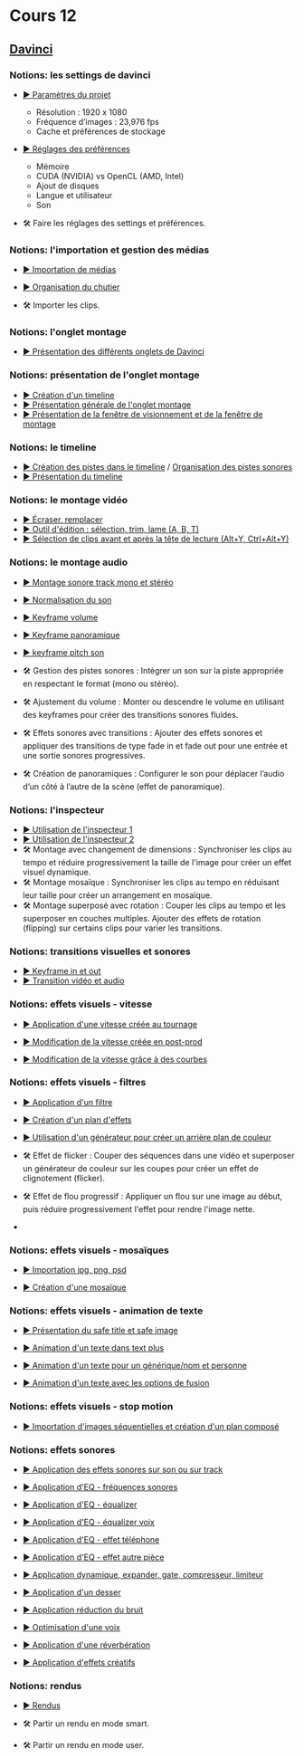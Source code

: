 # Cours 12

<style>.md-footer{display:none;}</style>

## [Davinci](da_vinci_base.md)

### Notions: les settings de davinci
* [▶️ Paramètres du projet](https://uqam-my.sharepoint.com/:v:/g/personal/lavoie-pilote_francoise_uqam_ca/EWBV4LjnFBNDpgfAtfXSD4kBVGD2tkkn9ZlYRyiGD_a2vw?nav=eyJyZWZlcnJhbEluZm8iOnsicmVmZXJyYWxBcHAiOiJPbmVEcml2ZUZvckJ1c2luZXNzIiwicmVmZXJyYWxBcHBQbGF0Zm9ybSI6IldlYiIsInJlZmVycmFsTW9kZSI6InZpZXciLCJyZWZlcnJhbFZpZXciOiJNeUZpbGVzTGlua0NvcHkifX0&e=N9YVxo)
  * Résolution : 1920 x 1080
  * Fréquence d’images : 23,976 fps
  * Cache et préférences de stockage
* [▶️ Réglages des préférences](https://uqam-my.sharepoint.com/:v:/g/personal/lavoie-pilote_francoise_uqam_ca/EULJ9EWvo61AltO2edEmCwUBaTUjW59HvjZ0eyN7qYCeyg?nav=eyJyZWZlcnJhbEluZm8iOnsicmVmZXJyYWxBcHAiOiJPbmVEcml2ZUZvckJ1c2luZXNzIiwicmVmZXJyYWxBcHBQbGF0Zm9ybSI6IldlYiIsInJlZmVycmFsTW9kZSI6InZpZXciLCJyZWZlcnJhbFZpZXciOiJNeUZpbGVzTGlua0NvcHkifX0&e=2q7SnG)
  * Mémoire
  * CUDA (NVIDIA) vs OpenCL (AMD, Intel)
  * Ajout de disques
  * Langue et utilisateur
  * Son

* 🛠️ Faire les réglages des settings et préférences. <br>

### Notions: l'importation et gestion des médias
* [▶️ Importation de médias](https://uqam-my.sharepoint.com/:v:/g/personal/lavoie-pilote_francoise_uqam_ca/Ee6Dl0FNl8tIpitNLFkinr4B9ziXBn4jYY3F0uev0ARAHg?nav=eyJyZWZlcnJhbEluZm8iOnsicmVmZXJyYWxBcHAiOiJPbmVEcml2ZUZvckJ1c2luZXNzIiwicmVmZXJyYWxBcHBQbGF0Zm9ybSI6IldlYiIsInJlZmVycmFsTW9kZSI6InZpZXciLCJyZWZlcnJhbFZpZXciOiJNeUZpbGVzTGlua0NvcHkifX0&e=hr5bMd)
* [▶️ Organisation du chutier](https://uqam-my.sharepoint.com/:v:/g/personal/lavoie-pilote_francoise_uqam_ca/ETJ6LwnEhMxMj9SYzP_WL1UBlJdSBDKVljxRK2ohGNrSHg?nav=eyJyZWZlcnJhbEluZm8iOnsicmVmZXJyYWxBcHAiOiJPbmVEcml2ZUZvckJ1c2luZXNzIiwicmVmZXJyYWxBcHBQbGF0Zm9ybSI6IldlYiIsInJlZmVycmFsTW9kZSI6InZpZXciLCJyZWZlcnJhbFZpZXciOiJNeUZpbGVzTGlua0NvcHkifX0&e=ci2st3)

* 🛠️ Importer les clips. <br>


### Notions: l'onglet montage
* [▶️ Présentation des différents onglets de Davinci ](https://uqam-my.sharepoint.com/:v:/g/personal/lavoie-pilote_francoise_uqam_ca/EdauV9Vz9hxFmzDxwu5VCUgBMXuv5gYHnfwd5AdfMI2JgQ?nav=eyJyZWZlcnJhbEluZm8iOnsicmVmZXJyYWxBcHAiOiJPbmVEcml2ZUZvckJ1c2luZXNzIiwicmVmZXJyYWxBcHBQbGF0Zm9ybSI6IldlYiIsInJlZmVycmFsTW9kZSI6InZpZXciLCJyZWZlcnJhbFZpZXciOiJNeUZpbGVzTGlua0NvcHkifX0&e=7VKAof)

### Notions: présentation de l'onglet montage
* [▶️ Création d'un timeline](https://uqam-my.sharepoint.com/:v:/g/personal/lavoie-pilote_francoise_uqam_ca/EdSazwlTiuVCjrfUEWzzQkkBMjbSdGz4DfWujeM9LSXOPQ?nav=eyJyZWZlcnJhbEluZm8iOnsicmVmZXJyYWxBcHAiOiJPbmVEcml2ZUZvckJ1c2luZXNzIiwicmVmZXJyYWxBcHBQbGF0Zm9ybSI6IldlYiIsInJlZmVycmFsTW9kZSI6InZpZXciLCJyZWZlcnJhbFZpZXciOiJNeUZpbGVzTGlua0NvcHkifX0&e=H2Xkib)
* [▶️ Présentation générale de l'onglet montage](https://uqam-my.sharepoint.com/:v:/g/personal/lavoie-pilote_francoise_uqam_ca/EZhzRRtn0BtBm_PlowoacNsBIAI16BYUtVOrvflBlHgoNQ?nav=eyJyZWZlcnJhbEluZm8iOnsicmVmZXJyYWxBcHAiOiJPbmVEcml2ZUZvckJ1c2luZXNzIiwicmVmZXJyYWxBcHBQbGF0Zm9ybSI6IldlYiIsInJlZmVycmFsTW9kZSI6InZpZXciLCJyZWZlcnJhbFZpZXciOiJNeUZpbGVzTGlua0NvcHkifX0&e=67sash)
* [▶️ Présentation de la fenêtre de visionnement et de la fenêtre de montage](https://uqam-my.sharepoint.com/:v:/g/personal/lavoie-pilote_francoise_uqam_ca/Ecq_SVtvLklNgArAl_fDjNwBFwTgWpqrvcCv6BTUYcqm6Q?nav=eyJyZWZlcnJhbEluZm8iOnsicmVmZXJyYWxBcHAiOiJPbmVEcml2ZUZvckJ1c2luZXNzIiwicmVmZXJyYWxBcHBQbGF0Zm9ybSI6IldlYiIsInJlZmVycmFsTW9kZSI6InZpZXciLCJyZWZlcnJhbFZpZXciOiJNeUZpbGVzTGlua0NvcHkifX0&e=fhR92m)


### Notions: le timeline
* [▶️ Création des pistes dans le timeline](https://uqam-my.sharepoint.com/:v:/g/personal/lavoie-pilote_francoise_uqam_ca/ETonaphLAWdBvXcHuRruG7UB7wRBQtszGS5dy6gjdlo2EA?nav=eyJyZWZlcnJhbEluZm8iOnsicmVmZXJyYWxBcHAiOiJPbmVEcml2ZUZvckJ1c2luZXNzIiwicmVmZXJyYWxBcHBQbGF0Zm9ybSI6IldlYiIsInJlZmVycmFsTW9kZSI6InZpZXciLCJyZWZlcnJhbFZpZXciOiJNeUZpbGVzTGlua0NvcHkifX0&e=333lzI) / [Organisation des pistes sonores](https://uqam-my.sharepoint.com/:p:/g/personal/lavoie-pilote_francoise_uqam_ca/ERCnxTuikTJFl4hBACjsP_kBumXL5HuhF1Pb5_lXB3_CAA?e=WAU7bt)
* [▶️ Présentation du timeline](https://uqam-my.sharepoint.com/:v:/g/personal/lavoie-pilote_francoise_uqam_ca/EWsiJUL38ftDiGuXDFCvh-cBRgf7_qtr0IJwYl4wcZsoIg?nav=eyJyZWZlcnJhbEluZm8iOnsicmVmZXJyYWxBcHAiOiJPbmVEcml2ZUZvckJ1c2luZXNzIiwicmVmZXJyYWxBcHBQbGF0Zm9ybSI6IldlYiIsInJlZmVycmFsTW9kZSI6InZpZXciLCJyZWZlcnJhbFZpZXciOiJNeUZpbGVzTGlua0NvcHkifX0&e=ewIkZz)

### Notions: le montage vidéo
* [▶️ Écraser, remplacer](https://uqam-my.sharepoint.com/:v:/g/personal/lavoie-pilote_francoise_uqam_ca/EVQnKy0k5-9EhX9YsS-eSL0BFaxuBu15nGFOH4_gsplmmg?nav=eyJyZWZlcnJhbEluZm8iOnsicmVmZXJyYWxBcHAiOiJPbmVEcml2ZUZvckJ1c2luZXNzIiwicmVmZXJyYWxBcHBQbGF0Zm9ybSI6IldlYiIsInJlZmVycmFsTW9kZSI6InZpZXciLCJyZWZlcnJhbFZpZXciOiJNeUZpbGVzTGlua0NvcHkifX0&e=BWe8gL)
* [▶️ Outil d'édition : sélection, trim, lame (A, B, T)](https://uqam-my.sharepoint.com/:v:/g/personal/lavoie-pilote_francoise_uqam_ca/EQWpKNuJ7jNGqwgT2PKrnhoBEhxsTVs8UFtratl58KeIIg?nav=eyJyZWZlcnJhbEluZm8iOnsicmVmZXJyYWxBcHAiOiJPbmVEcml2ZUZvckJ1c2luZXNzIiwicmVmZXJyYWxBcHBQbGF0Zm9ybSI6IldlYiIsInJlZmVycmFsTW9kZSI6InZpZXciLCJyZWZlcnJhbFZpZXciOiJNeUZpbGVzTGlua0NvcHkifX0&e=9whu3a)
* [▶️ Sélection de clips avant et après la tête de lecture (Alt+Y, Ctrl+Alt+Y)](https://uqam-my.sharepoint.com/:v:/g/personal/lavoie-pilote_francoise_uqam_ca/EROGda2EtABJuZB0BMcSgDcB-wnkzFYq58XLv-Z_PZSLvw?nav=eyJyZWZlcnJhbEluZm8iOnsicmVmZXJyYWxBcHAiOiJPbmVEcml2ZUZvckJ1c2luZXNzIiwicmVmZXJyYWxBcHBQbGF0Zm9ybSI6IldlYiIsInJlZmVycmFsTW9kZSI6InZpZXciLCJyZWZlcnJhbFZpZXciOiJNeUZpbGVzTGlua0NvcHkifX0&e=fAIJHa)



### Notions: le montage audio
* [▶️ Montage sonore track mono et stéréo 
](https://uqam-my.sharepoint.com/:v:/g/personal/lavoie-pilote_francoise_uqam_ca/EW9XKALbEvRHqIf9nEXKsOEBnmf8J8HT5ZulGghxgB1LrQ?nav=eyJyZWZlcnJhbEluZm8iOnsicmVmZXJyYWxBcHAiOiJPbmVEcml2ZUZvckJ1c2luZXNzIiwicmVmZXJyYWxBcHBQbGF0Zm9ybSI6IldlYiIsInJlZmVycmFsTW9kZSI6InZpZXciLCJyZWZlcnJhbFZpZXciOiJNeUZpbGVzTGlua0NvcHkifX0&e=v5s1Ag)
* [▶️ Normalisation du son](https://uqam-my.sharepoint.com/:v:/g/personal/lavoie-pilote_francoise_uqam_ca/EYP0uulS05FDhCwXjQQFrZsB7yY6R2k_x8DO29GA5WU1Uw?nav=eyJyZWZlcnJhbEluZm8iOnsicmVmZXJyYWxBcHAiOiJPbmVEcml2ZUZvckJ1c2luZXNzIiwicmVmZXJyYWxBcHBQbGF0Zm9ybSI6IldlYiIsInJlZmVycmFsTW9kZSI6InZpZXciLCJyZWZlcnJhbFZpZXciOiJNeUZpbGVzTGlua0NvcHkifX0&e=otRv8b)
* [▶️ Keyframe volume](https://uqam-my.sharepoint.com/:v:/g/personal/lavoie-pilote_francoise_uqam_ca/EQJeDGtbtXRFng6s_51zorMBY6oQGYMmP5a9hDzzs2ElSw?nav=eyJyZWZlcnJhbEluZm8iOnsicmVmZXJyYWxBcHAiOiJPbmVEcml2ZUZvckJ1c2luZXNzIiwicmVmZXJyYWxBcHBQbGF0Zm9ybSI6IldlYiIsInJlZmVycmFsTW9kZSI6InZpZXciLCJyZWZlcnJhbFZpZXciOiJNeUZpbGVzTGlua0NvcHkifX0&e=aZzIiO)
* [▶️ Keyframe panoramique](https://uqam-my.sharepoint.com/:v:/g/personal/lavoie-pilote_francoise_uqam_ca/EbMpKMyLgpFOoVPZLNjsus0BiWR5TKBo9Jxo9o3sW8GW0g?nav=eyJyZWZlcnJhbEluZm8iOnsicmVmZXJyYWxBcHAiOiJPbmVEcml2ZUZvckJ1c2luZXNzIiwicmVmZXJyYWxBcHBQbGF0Zm9ybSI6IldlYiIsInJlZmVycmFsTW9kZSI6InZpZXciLCJyZWZlcnJhbFZpZXciOiJNeUZpbGVzTGlua0NvcHkifX0&e=QMAsRm)
* [▶️ keyframe pitch son](https://uqam-my.sharepoint.com/:v:/g/personal/lavoie-pilote_francoise_uqam_ca/EchNon1-yLJOsqB-94x47EYBYrPVecBJOw5e6x67O-Qp3Q?nav=eyJyZWZlcnJhbEluZm8iOnsicmVmZXJyYWxBcHAiOiJPbmVEcml2ZUZvckJ1c2luZXNzIiwicmVmZXJyYWxBcHBQbGF0Zm9ybSI6IldlYiIsInJlZmVycmFsTW9kZSI6InZpZXciLCJyZWZlcnJhbFZpZXciOiJNeUZpbGVzTGlua0NvcHkifX0&e=0AuHhz)

 * 🛠️ Gestion des pistes sonores : Intégrer un son sur la piste appropriée en respectant le format (mono ou stéréo). <br>
 * 🛠️ Ajustement du volume : Monter ou descendre le volume en utilisant des keyframes pour créer des transitions sonores fluides.
 * 🛠️ Effets sonores avec transitions : Ajouter des effets sonores et appliquer des transitions de type fade in et fade out pour une entrée et une sortie sonores progressives. <br>
 * 🛠️ Création de panoramiques : Configurer le son pour déplacer l’audio d’un côté à l’autre de la scène (effet de panoramique). <br>


### Notions: l'inspecteur 
* [▶️ Utilisation de l'inspecteur 1](https://uqam-my.sharepoint.com/:v:/g/personal/lavoie-pilote_francoise_uqam_ca/EV7tZk4iihRNoWrA8FtNI1UBcyS-uYCpjkxB94qdEN82CA?nav=eyJyZWZlcnJhbEluZm8iOnsicmVmZXJyYWxBcHAiOiJPbmVEcml2ZUZvckJ1c2luZXNzIiwicmVmZXJyYWxBcHBQbGF0Zm9ybSI6IldlYiIsInJlZmVycmFsTW9kZSI6InZpZXciLCJyZWZlcnJhbFZpZXciOiJNeUZpbGVzTGlua0NvcHkifX0&e=kYABYj)
* [▶️ Utilisation de l'inspecteur 2](https://uqam-my.sharepoint.com/:v:/g/personal/lavoie-pilote_francoise_uqam_ca/Ebw39VQTyIJOpXKFmxQe2DUBcxRrUGafllunkjPUJO6Jow?nav=eyJyZWZlcnJhbEluZm8iOnsicmVmZXJyYWxBcHAiOiJPbmVEcml2ZUZvckJ1c2luZXNzIiwicmVmZXJyYWxBcHBQbGF0Zm9ybSI6IldlYiIsInJlZmVycmFsTW9kZSI6InZpZXciLCJyZWZlcnJhbFZpZXciOiJNeUZpbGVzTGlua0NvcHkifX0&e=PuNHEo)
 * 🛠️ Montage avec changement de dimensions : Synchroniser les clips au tempo et réduire progressivement la taille de l'image pour créer un effet visuel dynamique. <br>
 * 🛠️ Montage mosaïque : Synchroniser les clips au tempo en réduisant leur taille pour créer un arrangement en mosaïque. <br>
 * 🛠️ Montage superposé avec rotation : Couper les clips au tempo et les superposer en couches multiples. Ajouter des effets de rotation (flipping) sur certains clips pour varier les transitions. <br>

### Notions: transitions visuelles et sonores

* [▶️ Keyframe in et out](https://uqam-my.sharepoint.com/:v:/g/personal/lavoie-pilote_francoise_uqam_ca/EQy_Dk1k3ORJheOmpbMEcIUBF7K2YxyZx6gZyIgRh4n-Dw?nav=eyJyZWZlcnJhbEluZm8iOnsicmVmZXJyYWxBcHAiOiJPbmVEcml2ZUZvckJ1c2luZXNzIiwicmVmZXJyYWxBcHBQbGF0Zm9ybSI6IldlYiIsInJlZmVycmFsTW9kZSI6InZpZXciLCJyZWZlcnJhbFZpZXciOiJNeUZpbGVzTGlua0NvcHkifX0&e=MdLTm3
)
* [▶️ Transition vidéo et audio](
https://uqam-my.sharepoint.com/:v:/g/personal/lavoie-pilote_francoise_uqam_ca/EZKV75IMFEFHrs4LfPE1B6QB1HFMje3uF0dluO2VVcqYKw?nav=eyJyZWZlcnJhbEluZm8iOnsicmVmZXJyYWxBcHAiOiJPbmVEcml2ZUZvckJ1c2luZXNzIiwicmVmZXJyYWxBcHBQbGF0Zm9ybSI6IldlYiIsInJlZmVycmFsTW9kZSI6InZpZXciLCJyZWZlcnJhbFZpZXciOiJNeUZpbGVzTGlua0NvcHkifX0&e=HYv5jO
)


### Notions: effets visuels - vitesse
* [▶️ Application d'une vitesse créée au tournage](https://uqam-my.sharepoint.com/:v:/g/personal/lavoie-pilote_francoise_uqam_ca/ETBybwGBVyhNpuOc9R7HEBYBeIXk3DzCAd87Xd0E6plLWg?nav=eyJyZWZlcnJhbEluZm8iOnsicmVmZXJyYWxBcHAiOiJPbmVEcml2ZUZvckJ1c2luZXNzIiwicmVmZXJyYWxBcHBQbGF0Zm9ybSI6IldlYiIsInJlZmVycmFsTW9kZSI6InZpZXciLCJyZWZlcnJhbFZpZXciOiJNeUZpbGVzTGlua0NvcHkifX0&e=l6rcJO)

* [▶️ Modification de la vitesse créée en post-prod](https://uqam-my.sharepoint.com/:v:/g/personal/lavoie-pilote_francoise_uqam_ca/EZq5eneFFhNPshRnWZU1470B2oEwV6HHuW7ytXI17Q5gtw?nav=eyJyZWZlcnJhbEluZm8iOnsicmVmZXJyYWxBcHAiOiJPbmVEcml2ZUZvckJ1c2luZXNzIiwicmVmZXJyYWxBcHBQbGF0Zm9ybSI6IldlYiIsInJlZmVycmFsTW9kZSI6InZpZXciLCJyZWZlcnJhbFZpZXciOiJNeUZpbGVzTGlua0NvcHkifX0&e=1wIFQo
)
* [▶️ Modification de la vitesse grâce à des courbes](https://uqam-my.sharepoint.com/:v:/g/personal/lavoie-pilote_francoise_uqam_ca/EbgmGEqxB8lOi9kHr3px8I4BLF8f8ZXSbxTcXPLnL_jUBg?nav=eyJyZWZlcnJhbEluZm8iOnsicmVmZXJyYWxBcHAiOiJPbmVEcml2ZUZvckJ1c2luZXNzIiwicmVmZXJyYWxBcHBQbGF0Zm9ybSI6IldlYiIsInJlZmVycmFsTW9kZSI6InZpZXciLCJyZWZlcnJhbFZpZXciOiJNeUZpbGVzTGlua0NvcHkifX0&e=brJJ8G)

### Notions: effets visuels - filtres

* [▶️ Application d'un filtre](https://uqam-my.sharepoint.com/:v:/g/personal/lavoie-pilote_francoise_uqam_ca/EYGVBanLBdZNiz_BS_u-Ko0BG2D0qoc8SHB9X44rdyqadw?nav=eyJyZWZlcnJhbEluZm8iOnsicmVmZXJyYWxBcHAiOiJPbmVEcml2ZUZvckJ1c2luZXNzIiwicmVmZXJyYWxBcHBQbGF0Zm9ybSI6IldlYiIsInJlZmVycmFsTW9kZSI6InZpZXciLCJyZWZlcnJhbFZpZXciOiJNeUZpbGVzTGlua0NvcHkifX0&e=xB2onb
)

* [▶️ Création d'un plan d'effets](https://uqam-my.sharepoint.com/:v:/g/personal/lavoie-pilote_francoise_uqam_ca/EaU81hIMgaZHpcZdYtk1kVAB55S-m4iGrYUYxM-uH_Z-kQ?nav=eyJyZWZlcnJhbEluZm8iOnsicmVmZXJyYWxBcHAiOiJPbmVEcml2ZUZvckJ1c2luZXNzIiwicmVmZXJyYWxBcHBQbGF0Zm9ybSI6IldlYiIsInJlZmVycmFsTW9kZSI6InZpZXciLCJyZWZlcnJhbFZpZXciOiJNeUZpbGVzTGlua0NvcHkifX0&e=Ewsfhd)

* [▶️ Utilisation d'un générateur pour créer un arrière plan de couleur](https://uqam-my.sharepoint.com/:v:/g/personal/lavoie-pilote_francoise_uqam_ca/EV6F9BkeKGBDsi-zON5O3pQB8Lts2kiCaTgBOONXKBNCUw?nav=eyJyZWZlcnJhbEluZm8iOnsicmVmZXJyYWxBcHAiOiJPbmVEcml2ZUZvckJ1c2luZXNzIiwicmVmZXJyYWxBcHBQbGF0Zm9ybSI6IldlYiIsInJlZmVycmFsTW9kZSI6InZpZXciLCJyZWZlcnJhbFZpZXciOiJNeUZpbGVzTGlua0NvcHkifX0&e=euXFPU)

* 🛠️ Effet de flicker : Couper des séquences dans une vidéo et superposer un générateur de couleur sur les coupes pour créer un effet de clignotement (flicker).
* 🛠️ Effet de flou progressif : Appliquer un flou sur une image au début, puis réduire progressivement l'effet pour rendre l'image nette.

* 
### Notions: effets visuels - mosaïques

* [▶️ Importation jpg, png, psd](https://uqam-my.sharepoint.com/:v:/g/personal/lavoie-pilote_francoise_uqam_ca/Ee06IDhRkOhEmYyT3WDF-acBSSMiaHir6Ed6IM9JC4H1EA?nav=eyJyZWZlcnJhbEluZm8iOnsicmVmZXJyYWxBcHAiOiJPbmVEcml2ZUZvckJ1c2luZXNzIiwicmVmZXJyYWxBcHBQbGF0Zm9ybSI6IldlYiIsInJlZmVycmFsTW9kZSI6InZpZXciLCJyZWZlcnJhbFZpZXciOiJNeUZpbGVzTGlua0NvcHkifX0&e=kfRzKs)

* [▶️ Création d'une mosaïque](https://uqam-my.sharepoint.com/:v:/g/personal/lavoie-pilote_francoise_uqam_ca/ETSNMjkvNtJGv9dkMJCYUUcB0DJlGdgf0yxSZOgOr62LrQ?nav=eyJyZWZlcnJhbEluZm8iOnsicmVmZXJyYWxBcHAiOiJPbmVEcml2ZUZvckJ1c2luZXNzIiwicmVmZXJyYWxBcHBQbGF0Zm9ybSI6IldlYiIsInJlZmVycmFsTW9kZSI6InZpZXciLCJyZWZlcnJhbFZpZXciOiJNeUZpbGVzTGlua0NvcHkifX0&e=1jJWud)



### Notions: effets visuels - animation de texte

* [▶️ Présentation du safe title et safe image](https://uqam-my.sharepoint.com/:v:/g/personal/lavoie-pilote_francoise_uqam_ca/Ee06IDhRkOhEmYyT3WDF-acBSSMiaHir6Ed6IM9JC4H1EA?nav=eyJyZWZlcnJhbEluZm8iOnsicmVmZXJyYWxBcHAiOiJPbmVEcml2ZUZvckJ1c2luZXNzIiwicmVmZXJyYWxBcHBQbGF0Zm9ybSI6IldlYiIsInJlZmVycmFsTW9kZSI6InZpZXciLCJyZWZlcnJhbFZpZXciOiJNeUZpbGVzTGlua0NvcHkifX0&e=kfRzKs)

* [▶️ Animation d'un texte dans text plus](https://uqam-my.sharepoint.com/:v:/g/personal/lavoie-pilote_francoise_uqam_ca/EUcW7alWrNxHoAc8uHZhyHUBu_eCaQhyTJ-htKQwfY_x1w?nav=eyJyZWZlcnJhbEluZm8iOnsicmVmZXJyYWxBcHAiOiJPbmVEcml2ZUZvckJ1c2luZXNzIiwicmVmZXJyYWxBcHBQbGF0Zm9ybSI6IldlYiIsInJlZmVycmFsTW9kZSI6InZpZXciLCJyZWZlcnJhbFZpZXciOiJNeUZpbGVzTGlua0NvcHkifX0&e=ip7n1A)

* [▶️ Animation d'un texte pour un générique/nom et personne](https://uqam-my.sharepoint.com/:v:/g/personal/lavoie-pilote_francoise_uqam_ca/EQEsUcYhAnhOtSfk3d64aWEBeX74EfPHrAHrQm5FxoWDnw?nav=eyJyZWZlcnJhbEluZm8iOnsicmVmZXJyYWxBcHAiOiJPbmVEcml2ZUZvckJ1c2luZXNzIiwicmVmZXJyYWxBcHBQbGF0Zm9ybSI6IldlYiIsInJlZmVycmFsTW9kZSI6InZpZXciLCJyZWZlcnJhbFZpZXciOiJNeUZpbGVzTGlua0NvcHkifX0&e=k7cXJ8)

* [▶️ Animation d'un texte avec les options de fusion](https://uqam-my.sharepoint.com/:v:/g/personal/lavoie-pilote_francoise_uqam_ca/ETNBQgMDfzdHr-4YUz49CYYBPf7y8su8A3G4ciqVKYXCfg?nav=eyJyZWZlcnJhbEluZm8iOnsicmVmZXJyYWxBcHAiOiJPbmVEcml2ZUZvckJ1c2luZXNzIiwicmVmZXJyYWxBcHBQbGF0Zm9ybSI6IldlYiIsInJlZmVycmFsTW9kZSI6InZpZXciLCJyZWZlcnJhbFZpZXciOiJNeUZpbGVzTGlua0NvcHkifX0&e=VhkF3C)


### Notions: effets visuels - stop motion

* [▶️ Importation d'images séquentielles et création d'un plan composé](https://uqam-my.sharepoint.com/:v:/g/personal/lavoie-pilote_francoise_uqam_ca/EQcDR0qRppRLvKLYj4PN0XYBnKAgy2Cu82O-0SsHu7_DOA?nav=eyJyZWZlcnJhbEluZm8iOnsicmVmZXJyYWxBcHAiOiJPbmVEcml2ZUZvckJ1c2luZXNzIiwicmVmZXJyYWxBcHBQbGF0Zm9ybSI6IldlYiIsInJlZmVycmFsTW9kZSI6InZpZXciLCJyZWZlcnJhbFZpZXciOiJNeUZpbGVzTGlua0NvcHkifX0&e=xLShgf)


### Notions: effets sonores
* [▶️ Application des effets sonores sur son ou sur track](https://uqam-my.sharepoint.com/:v:/g/personal/lavoie-pilote_francoise_uqam_ca/EZMFiQU9m8FIhoBuzoGNlREBkbSyta_QPx8g4DDJwbyBbA?nav=eyJyZWZlcnJhbEluZm8iOnsicmVmZXJyYWxBcHAiOiJPbmVEcml2ZUZvckJ1c2luZXNzIiwicmVmZXJyYWxBcHBQbGF0Zm9ybSI6IldlYiIsInJlZmVycmFsTW9kZSI6InZpZXciLCJyZWZlcnJhbFZpZXciOiJNeUZpbGVzTGlua0NvcHkifX0&e=gpdXi4)
* [▶️ Application d'EQ - fréquences sonores](https://uqam-my.sharepoint.com/:v:/g/personal/lavoie-pilote_francoise_uqam_ca/EQ8v8RNzIVhLj6k29CYEPP4BNZpjIJZfvSUvRv4Lvhwm2Q?nav=eyJyZWZlcnJhbEluZm8iOnsicmVmZXJyYWxBcHAiOiJPbmVEcml2ZUZvckJ1c2luZXNzIiwicmVmZXJyYWxBcHBQbGF0Zm9ybSI6IldlYiIsInJlZmVycmFsTW9kZSI6InZpZXciLCJyZWZlcnJhbFZpZXciOiJNeUZpbGVzTGlua0NvcHkifX0&e=uFCkTy)
* [▶️ Application d'EQ - équalizer](https://uqam-my.sharepoint.com/:v:/g/personal/lavoie-pilote_francoise_uqam_ca/EW7_femv3YJIryuZ89wDbncB_SV2cYL7zgmc3Ti6jMv1pg?nav=eyJyZWZlcnJhbEluZm8iOnsicmVmZXJyYWxBcHAiOiJPbmVEcml2ZUZvckJ1c2luZXNzIiwicmVmZXJyYWxBcHBQbGF0Zm9ybSI6IldlYiIsInJlZmVycmFsTW9kZSI6InZpZXciLCJyZWZlcnJhbFZpZXciOiJNeUZpbGVzTGlua0NvcHkifX0&e=vvIARM)

* [▶️ Application d'EQ - équalizer voix](https://uqam-my.sharepoint.com/:v:/g/personal/lavoie-pilote_francoise_uqam_ca/EZKuRyA40ddLtZfMHUlrJQYBEQWdclyIBbHFgThtgjNWGw?nav=eyJyZWZlcnJhbEluZm8iOnsicmVmZXJyYWxBcHAiOiJPbmVEcml2ZUZvckJ1c2luZXNzIiwicmVmZXJyYWxBcHBQbGF0Zm9ybSI6IldlYiIsInJlZmVycmFsTW9kZSI6InZpZXciLCJyZWZlcnJhbFZpZXciOiJNeUZpbGVzTGlua0NvcHkifX0&e=5u8Psi)
* [▶️ Application d'EQ - effet téléphone](https://uqam-my.sharepoint.com/:v:/g/personal/lavoie-pilote_francoise_uqam_ca/EXGtOXcYkMFPqJo2p8rolGwBIDsAukO10XHPlLpEkcjaTA?nav=eyJyZWZlcnJhbEluZm8iOnsicmVmZXJyYWxBcHAiOiJPbmVEcml2ZUZvckJ1c2luZXNzIiwicmVmZXJyYWxBcHBQbGF0Zm9ybSI6IldlYiIsInJlZmVycmFsTW9kZSI6InZpZXciLCJyZWZlcnJhbFZpZXciOiJNeUZpbGVzTGlua0NvcHkifX0&e=z0t9nP)
* [▶️ Application d'EQ - effet autre pièce](https://uqam-my.sharepoint.com/:v:/g/personal/lavoie-pilote_francoise_uqam_ca/EYgWotes77tFlep0bj_3_GgBW6u6ZWv0yiFiFGIkErp-3g?nav=eyJyZWZlcnJhbEluZm8iOnsicmVmZXJyYWxBcHAiOiJPbmVEcml2ZUZvckJ1c2luZXNzIiwicmVmZXJyYWxBcHBQbGF0Zm9ybSI6IldlYiIsInJlZmVycmFsTW9kZSI6InZpZXciLCJyZWZlcnJhbFZpZXciOiJNeUZpbGVzTGlua0NvcHkifX0&e=tL1DRJ
)
* [▶️ Application dynamique, expander, gate, compresseur, limiteur](https://uqam-my.sharepoint.com/:v:/g/personal/lavoie-pilote_francoise_uqam_ca/Eekcjen3L6hJooS2DFyzamQBqn3fpXBCUcJdywKcUbFbgA?nav=eyJyZWZlcnJhbEluZm8iOnsicmVmZXJyYWxBcHAiOiJPbmVEcml2ZUZvckJ1c2luZXNzIiwicmVmZXJyYWxBcHBQbGF0Zm9ybSI6IldlYiIsInJlZmVycmFsTW9kZSI6InZpZXciLCJyZWZlcnJhbFZpZXciOiJNeUZpbGVzTGlua0NvcHkifX0&e=6NYdBE)
* [▶️ Application d'un desser](https://uqam-my.sharepoint.com/:v:/g/personal/lavoie-pilote_francoise_uqam_ca/ERDRSDjf5MNCv8ANJzUf4IAB92vhU5OWzkkULzeDkT-5Ng?nav=eyJyZWZlcnJhbEluZm8iOnsicmVmZXJyYWxBcHAiOiJPbmVEcml2ZUZvckJ1c2luZXNzIiwicmVmZXJyYWxBcHBQbGF0Zm9ybSI6IldlYiIsInJlZmVycmFsTW9kZSI6InZpZXciLCJyZWZlcnJhbFZpZXciOiJNeUZpbGVzTGlua0NvcHkifX0&e=MB3zdL)
* [▶️ Application réduction du bruit](https://uqam-my.sharepoint.com/:v:/g/personal/lavoie-pilote_francoise_uqam_ca/EWHmqqSKEJFPthJS5Gj68jIBdPotVhl8Ozw8c3SjtXh5rg?nav=eyJyZWZlcnJhbEluZm8iOnsicmVmZXJyYWxBcHAiOiJPbmVEcml2ZUZvckJ1c2luZXNzIiwicmVmZXJyYWxBcHBQbGF0Zm9ybSI6IldlYiIsInJlZmVycmFsTW9kZSI6InZpZXciLCJyZWZlcnJhbFZpZXciOiJNeUZpbGVzTGlua0NvcHkifX0&e=oXeRpg)
* [▶️ Optimisation d'une voix](https://uqam-my.sharepoint.com/:v:/g/personal/lavoie-pilote_francoise_uqam_ca/EQ85g1Vz2TBCjEkbDWXTTTgBMjxkkYQi2KpKg6lx9tTXXA?nav=eyJyZWZlcnJhbEluZm8iOnsicmVmZXJyYWxBcHAiOiJPbmVEcml2ZUZvckJ1c2luZXNzIiwicmVmZXJyYWxBcHBQbGF0Zm9ybSI6IldlYiIsInJlZmVycmFsTW9kZSI6InZpZXciLCJyZWZlcnJhbFZpZXciOiJNeUZpbGVzTGlua0NvcHkifX0&e=PjWNLM
)

* [▶️ Application d'une réverbération](https://uqam-my.sharepoint.com/:v:/g/personal/lavoie-pilote_francoise_uqam_ca/EbdVBH2p30dGopGVFop8aYwB_mdBNUx13n0JfsazkwP2tw?nav=eyJyZWZlcnJhbEluZm8iOnsicmVmZXJyYWxBcHAiOiJPbmVEcml2ZUZvckJ1c2luZXNzIiwicmVmZXJyYWxBcHBQbGF0Zm9ybSI6IldlYiIsInJlZmVycmFsTW9kZSI6InZpZXciLCJyZWZlcnJhbFZpZXciOiJNeUZpbGVzTGlua0NvcHkifX0&e=cPkTu7)

* [▶️ Application d'effets créatifs](https://uqam-my.sharepoint.com/:v:/g/personal/lavoie-pilote_francoise_uqam_ca/EZEjpHRlgZtFv4tDN-VZ9MYBvKUB4xtM3ZSapJapryUSjg?nav=eyJyZWZlcnJhbEluZm8iOnsicmVmZXJyYWxBcHAiOiJPbmVEcml2ZUZvckJ1c2luZXNzIiwicmVmZXJyYWxBcHBQbGF0Zm9ybSI6IldlYiIsInJlZmVycmFsTW9kZSI6InZpZXciLCJyZWZlcnJhbFZpZXciOiJNeUZpbGVzTGlua0NvcHkifX0&e=9hpuZa)

### Notions: rendus
* [▶️ Rendus](https://uqam-my.sharepoint.com/:v:/g/personal/lavoie-pilote_francoise_uqam_ca/EX377JfAZ4lMvwklBSNGS2sBHwgr_uoFt3Z3cEVym88vrA?nav=eyJyZWZlcnJhbEluZm8iOnsicmVmZXJyYWxBcHAiOiJPbmVEcml2ZUZvckJ1c2luZXNzIiwicmVmZXJyYWxBcHBQbGF0Zm9ybSI6IldlYiIsInJlZmVycmFsTW9kZSI6InZpZXciLCJyZWZlcnJhbFZpZXciOiJNeUZpbGVzTGlua0NvcHkifX0&e=tKMfEb)

* 🛠️ Partir un rendu en mode smart. <br>
* 🛠️ Partir un rendu en mode user.  <br>
